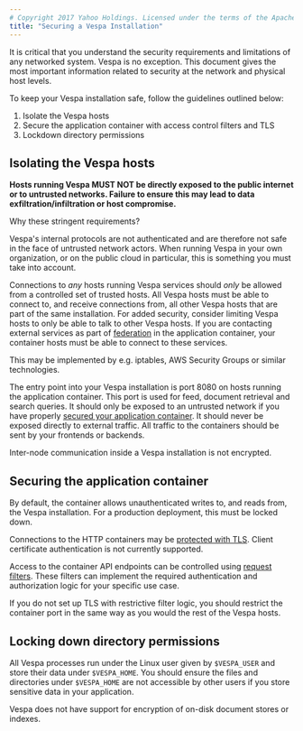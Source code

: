```yaml
---
# Copyright 2017 Yahoo Holdings. Licensed under the terms of the Apache 2.0 license. See LICENSE in the project root.
title: "Securing a Vespa Installation"
---
```


It is critical that you understand the security requirements and limitations
of any networked system. Vespa is no exception. This document gives the most
important information related to security at the network and physical host levels.
 
To keep your Vespa installation safe, follow the guidelines outlined below:

1. Isolate the Vespa hosts
2. Secure the application container with access control filters and TLS
3. Lockdown directory permissions

## Isolating the Vespa hosts
**Hosts running Vespa MUST NOT be directly exposed to the public internet or to
untrusted networks. Failure to ensure this may lead to data exfiltration/infiltration
or host compromise.**
 
Why these stringent requirements?
 
Vespa's internal protocols are not authenticated and are therefore not safe
in the face of untrusted network actors.
When running Vespa in your own organization, or on the public cloud in particular, this
is something you must take into account.
 
Connections to _any_ hosts running Vespa services should _only_ be allowed from
a controlled set of trusted hosts. All Vespa hosts must be able to connect
to, and receive connections from, all other Vespa hosts that are part of the
same installation. For added security, consider limiting Vespa hosts to only
be able to talk to other Vespa hosts. If you are contacting external services
as part of [federation](federation.html) in the application container, your
container hosts must be able to connect to these services.
 
This may be implemented by e.g. iptables, AWS Security Groups or similar technologies.
 
The entry point into your Vespa installation is port 8080 on hosts running the
application container. This port is used for feed, document retrieval and search
queries. It should only be exposed to an untrusted network if you have properly
[secured your application container](#securing-the-application-container). It
should never be exposed directly to external traffic. All traffic to the containers
should be sent by your frontends or backends.
 
Inter-node communication inside a Vespa installation is not encrypted.

## Securing the application container
By default, the container allows unauthenticated writes to, and reads from, the Vespa
installation. For a production deployment, this must be locked down.
 
Connections to the HTTP containers may be
[protected with TLS](jdisc/http-server-and-filters.html#ssl). Client certificate
authentication is not currently supported.
 
Access to the container API endpoints can be controlled using
[request filters](jdisc/http-server-and-filters.html#set-up-filter-chains).
These filters can implement the required authentication and authorization logic
for your specific use case.
 
If you do not set up TLS with restrictive filter logic, you should restrict the
container port in the same way as you would the rest of the Vespa hosts.

## Locking down directory permissions
All Vespa processes run under the Linux user given by `$VESPA_USER` and store their
data under `$VESPA_HOME`. You should ensure the files and directories under
`$VESPA_HOME` are not accessible by other users if you store sensitive data in
your application.
 
Vespa does not have support for encryption of on-disk document stores or indexes.


